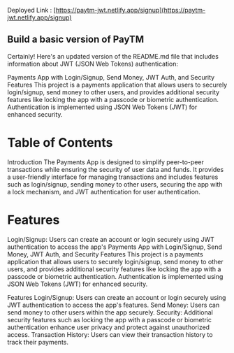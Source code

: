 Deployed Link : [https://paytm-jwt.netlify.app/signup](https://paytm-jwt.netlify.app/signup)
## Build a basic version of PayTM

Certainly! Here's an updated version of the README.md file that includes information about JWT (JSON Web Tokens) authentication:

Payments App with Login/Signup, Send Money, JWT Auth, and Security Features
This project is a payments application that allows users to securely login/signup, send money to other users, and provides additional security features like locking the app with a passcode or biometric authentication. Authentication is implemented using JSON Web Tokens (JWT) for enhanced security.

# Table of Contents
Introduction
The Payments App is designed to simplify peer-to-peer transactions while ensuring the security of user data and funds. It provides a user-friendly interface for managing transactions and includes features such as login/signup, sending money to other users, securing the app with a lock mechanism, and JWT authentication for user authentication.

# Features

Login/Signup: Users can create an account or login securely using JWT authentication to access the app's 
Payments App with Login/Signup, Send Money, JWT Auth, and Security Features
This project is a payments application that allows users to securely login/signup, send money to other users, and provides additional security features like locking the app with a passcode or biometric authentication. Authentication is implemented using JSON Web Tokens (JWT) for enhanced security.


Features
Login/Signup: Users can create an account or login securely using JWT authentication to access the app's features.
Send Money: Users can send money to other users within the app securely.
Security: Additional security features such as locking the app with a passcode or biometric authentication enhance user privacy and protect against unauthorized access.
Transaction History: Users can view their transaction history to track their payments.
